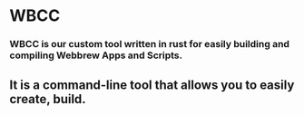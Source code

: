 # WBCC

### WBCC is our custom tool written in rust for easily building and compiling Webbrew Apps and Scripts.
## It is a command-line tool that allows you to easily create, build.